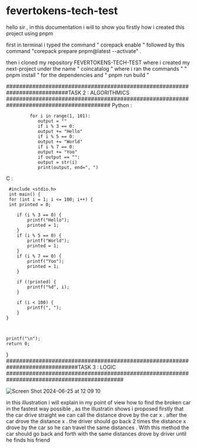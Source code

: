 # fevertokens-tech-test

hello sir , in this documentation i will to show you firstly how i created this project using pnpm

first in terminal i typed the command " corepack enable " followed by this command "corepack prepare pnpm@latest --activate" .

then i cloned my repository FEVERTOKENS-TECH-TEST where i created my next-project under the name " coincatalog " where i ran the commands " " pnpm install " for the dependencies and " pnpm run build "

###########################################################################TASK 2 : ALGORITHMICS ########################################################################################
Python :


             for i in range(1, 101):
                output = ""
                if i % 3 == 0:
                output += "Hello"
                if i % 5 == 0:
                output += "World"
                if i % 7 == 0:
                output += "Yoo"
                if output == "":
                output = str(i)
                print(output, end=", ")



C :



           
     #include <stdio.h>
     int main() {
     for (int i = 1; i <= 100; i++) {
     int printed = 0;

        if (i % 3 == 0) {
            printf("Hello");
            printed = 1;
        }
        if (i % 5 == 0) {
            printf("World");
            printed = 1;
        }
        if (i % 7 == 0) {
            printf("Yoo");
            printed = 1;
        }

        if (!printed) {
            printf("%d", i);
        }

        if (i < 100) {
            printf(", ");
        }
    }


    
    printf("\n");
    return 0;

}
##############################################################################TASK 3 : LOGIC ############################################################################################


![Screen Shot 2024-06-25 at 12 09 10](https://github.com/LUZAmaxxp/fevertokens-tech-test/assets/140757412/c58a2bb2-757d-4841-b981-f7c3fa23c640)



in this illustration i will explain in my point of view how to find the broken car in the fastest way possible , as the illustratin shows i proposed firstly that the car drive straight we can call the distance drove by the car x . after the car drove the distance x . the driver should go back 2 times the distance x drove by the car so he can travel the same distances . With this method the car should go back and forth with the same distances drove by driver until he finds his friend 



   



